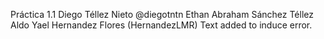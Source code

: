 Práctica 1.1
Diego Téllez Nieto @diegotntn
Ethan Abraham Sánchez Téllez
Aldo Yael Hernandez Flores (HernandezLMR)
Text added to induce error.

